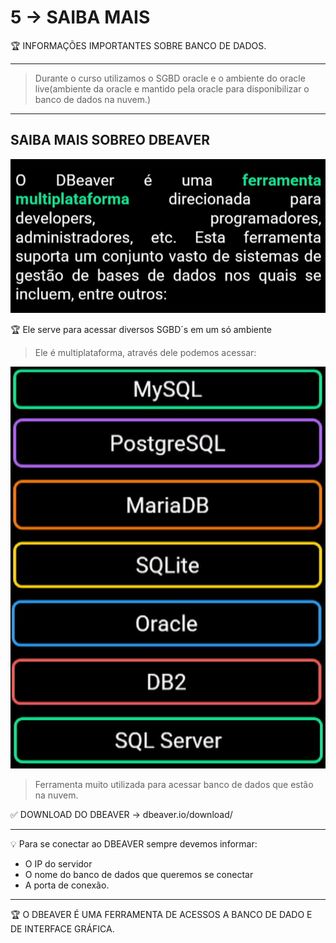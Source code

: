 # 5 → SAIBA MAIS

🏆 INFORMAÇÕES IMPORTANTES SOBRE BANCO DE DADOS.


---

> Durante o curso utilizamos o SGBD oracle e o ambiente do oracle live(ambiente da oracle e mantido pela oracle para disponibilizar o banco de dados na nuvem.)
> 

---

## SAIBA MAIS SOBREO DBEAVER

<img width="600" src = "https://github.com/ViniciusSXavier999/Assets/blob/main/P%C3%B3sGradua%C3%A7%C3%A3o/dbeaver1.png" />

🏆 Ele serve para acessar diversos SGBD´s em um só ambiente


> Ele é multiplataforma, através dele podemos acessar:
> 

<img width="600" src = "https://github.com/ViniciusSXavier999/Assets/blob/main/P%C3%B3sGradua%C3%A7%C3%A3o/dbeaver2.png" />

> Ferramenta muito utilizada para acessar banco de dados que estão na nuvem.
> 

✅ DOWNLOAD DO DBEAVER → dbeaver.io/download/


---

💡 Para se conectar ao DBEAVER sempre devemos informar:

- O IP do servidor
- O nome do banco de dados que queremos se conectar
- A porta de conexão.

---

🏆  O DBEAVER É UMA FERRAMENTA DE ACESSOS A BANCO DE DADO E DE INTERFACE GRÁFICA.

